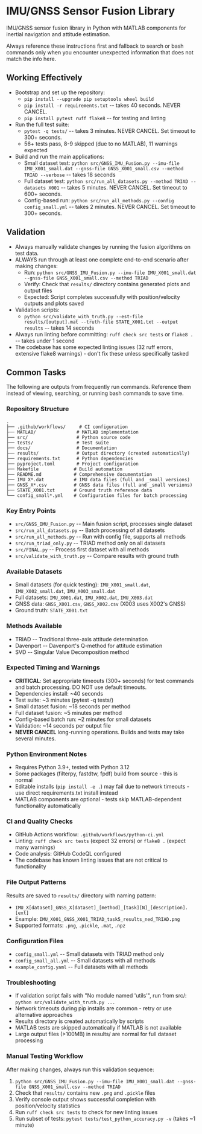 # IMU/GNSS Sensor Fusion Library
IMU/GNSS sensor fusion library in Python with MATLAB components for inertial navigation and attitude estimation.

Always reference these instructions first and fallback to search or bash commands only when you encounter unexpected information that does not match the info here.

## Working Effectively
- Bootstrap and set up the repository:
  - `pip install --upgrade pip setuptools wheel build`
  - `pip install -r requirements.txt` -- takes 40 seconds. NEVER CANCEL.
  - `pip install pytest ruff flake8` -- for testing and linting
- Run the full test suite:
  - `pytest -q tests/` -- takes 3 minutes. NEVER CANCEL. Set timeout to 300+ seconds.
  - 56+ tests pass, 8-9 skipped (due to no MATLAB), 11 warnings expected
- Build and run the main applications:
  - Small dataset test: `python src/GNSS_IMU_Fusion.py --imu-file IMU_X001_small.dat --gnss-file GNSS_X001_small.csv --method TRIAD --verbose` -- takes 18 seconds
  - Full dataset test: `python src/run_all_datasets.py --method TRIAD --datasets X001` -- takes 5 minutes. NEVER CANCEL. Set timeout to 600+ seconds.
  - Config-based run: `python src/run_all_methods.py --config config_small.yml` -- takes 2 minutes. NEVER CANCEL. Set timeout to 300+ seconds.

## Validation
- Always manually validate changes by running the fusion algorithms on test data.
- ALWAYS run through at least one complete end-to-end scenario after making changes:
  - Run: `python src/GNSS_IMU_Fusion.py --imu-file IMU_X001_small.dat --gnss-file GNSS_X001_small.csv --method TRIAD`
  - Verify: Check that `results/` directory contains generated plots and output files
  - Expected: Script completes successfully with position/velocity outputs and plots saved
- Validation scripts:
  - `python src/validate_with_truth.py --est-file results/[output].mat --truth-file STATE_X001.txt --output results` -- takes 14 seconds
- Always run linting before committing: `ruff check src tests` or `flake8 .` -- takes under 1 second
- The codebase has some expected linting issues (32 ruff errors, extensive flake8 warnings) - don't fix these unless specifically tasked

## Common Tasks
The following are outputs from frequently run commands. Reference them instead of viewing, searching, or running bash commands to save time.

### Repository Structure
```
.
├── .github/workflows/     # CI configuration
├── MATLAB/               # MATLAB implementation
├── src/                  # Python source code
├── tests/                # Test suite
├── docs/                 # Documentation
├── results/              # Output directory (created automatically)
├── requirements.txt      # Python dependencies
├── pyproject.toml        # Project configuration
├── Makefile             # Build automation
├── README.md            # Comprehensive documentation
├── IMU_X*.dat           # IMU data files (full and _small versions)
├── GNSS_X*.csv          # GNSS data files (full and _small versions)
├── STATE_X001.txt       # Ground truth reference data
└── config_small*.yml    # Configuration files for batch processing
```

### Key Entry Points
- `src/GNSS_IMU_Fusion.py` -- Main fusion script, processes single dataset
- `src/run_all_datasets.py` -- Batch processing of all datasets
- `src/run_all_methods.py` -- Run with config file, supports all methods
- `src/run_triad_only.py` -- TRIAD method only on all datasets
- `src/FINAL.py` -- Process first dataset with all methods
- `src/validate_with_truth.py` -- Compare results with ground truth

### Available Datasets
- Small datasets (for quick testing): `IMU_X001_small.dat`, `IMU_X002_small.dat`, `IMU_X003_small.dat`
- Full datasets: `IMU_X001.dat`, `IMU_X002.dat`, `IMU_X003.dat`
- GNSS data: `GNSS_X001.csv`, `GNSS_X002.csv` (X003 uses X002's GNSS)
- Ground truth: `STATE_X001.txt`

### Methods Available
- TRIAD -- Traditional three-axis attitude determination
- Davenport -- Davenport's Q-method for attitude estimation  
- SVD -- Singular Value Decomposition method

### Expected Timing and Warnings
- **CRITICAL**: Set appropriate timeouts (300+ seconds) for test commands and batch processing. DO NOT use default timeouts.
- Dependencies install: ~40 seconds
- Test suite: ~3 minutes (pytest -q tests/)
- Small dataset fusion: ~18 seconds per method
- Full dataset fusion: ~5 minutes per method
- Config-based batch run: ~2 minutes for small datasets
- Validation: ~14 seconds per output file
- **NEVER CANCEL** long-running operations. Builds and tests may take several minutes.

### Python Environment Notes
- Requires Python 3.9+, tested with Python 3.12
- Some packages (filterpy, fastdtw, fpdf) build from source - this is normal
- Editable installs (`pip install -e .`) may fail due to network timeouts - use direct requirements.txt install instead
- MATLAB components are optional - tests skip MATLAB-dependent functionality automatically

### CI and Quality Checks
- GitHub Actions workflow: `.github/workflows/python-ci.yml`
- Linting: `ruff check src tests` (expect 32 errors) or `flake8 .` (expect many warnings)
- Code analysis: GitHub CodeQL configured
- The codebase has known linting issues that are not critical to functionality

### File Output Patterns
Results are saved to `results/` directory with naming pattern:
- `IMU_X[dataset]_GNSS_X[dataset]_[method]_[task][N]_[description].[ext]`
- Example: `IMU_X001_GNSS_X001_TRIAD_task5_results_ned_TRIAD.png`
- Supported formats: `.png`, `.pickle`, `.mat`, `.npz`

### Configuration Files
- `config_small.yml` -- Small datasets with TRIAD method only
- `config_small_all.yml` -- Small datasets with all methods
- `example_config.yaml` -- Full datasets with all methods

### Troubleshooting
- If validation script fails with "No module named 'utils'", run from src/: `python src/validate_with_truth.py ...`
- Network timeouts during pip installs are common - retry or use alternative approaches
- Results directory is created automatically by scripts
- MATLAB tests are skipped automatically if MATLAB is not available
- Large output files (>100MB) in results/ are normal for full dataset processing

### Manual Testing Workflow
After making changes, always run this validation sequence:
1. `python src/GNSS_IMU_Fusion.py --imu-file IMU_X001_small.dat --gnss-file GNSS_X001_small.csv --method TRIAD`
2. Check that `results/` contains new `.png` and `.pickle` files
3. Verify console output shows successful completion with position/velocity statistics
4. Run `ruff check src tests` to check for new linting issues
5. Run subset of tests: `pytest tests/test_python_accuracy.py -v` (takes ~1 minute)